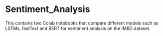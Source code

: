 # Sentiment_Analysis
This contains two Colab notebooks that compare different models such as LSTMs, fastText and BERT for sentiment analysis on the IMBD dataset. 
